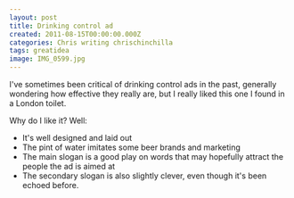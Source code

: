 ```yaml
---
layout: post
title: Drinking control ad
created: 2011-08-15T00:00:00.000Z
categories: Chris writing chrischinchilla
tags: greatidea
image: IMG_0599.jpg
---
```


I've sometimes been critical of drinking control ads in the past, generally wondering how effective they really are, but I really liked this one I found in a London toilet.

Why do I like it? Well:

- It's well designed and laid out
- The pint of water imitates some beer brands and marketing
- The main slogan is a good play on words that may hopefully attract the people the ad is aimed at
- The secondary slogan is also slightly clever, even though it's been echoed before.
